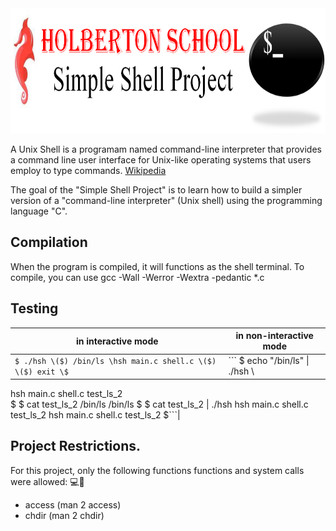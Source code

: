 <img src="Simple_Shell_Project.png" width="100%" height="200">

A Unix Shell is a programam named command-line interpreter that provides a command line user interface for Unix-like operating systems that users employ to type commands. <a href="https://en.wikipedia.org/wiki/Unix_shell">Wikipedia</a>


The goal of the "Simple Shell Project" is to learn how to build a simpler version of a "command-line interpreter" (Unix shell) using the programming language "C".
## Compilation
When the program is compiled, it will functions as the shell terminal. To compile, you can use gcc -Wall -Werror -Wextra -pedantic *.c

## Testing
|in interactive mode| in non-interactive mode|
|-------------------|------------------------|
|``` $ ./hsh \($) /bin/ls \hsh main.c shell.c \($) \($) exit \$ ```| ``` $ echo "/bin/ls" \| ./hsh \
hsh main.c shell.c test_ls_2\
$
$ cat test_ls_2
/bin/ls
/bin/ls
$
$ cat test_ls_2 | ./hsh
hsh main.c shell.c test_ls_2
hsh main.c shell.c test_ls_2
$```|

## Project Restrictions.

For this project, only the following functions functions and system calls were allowed:
:computer::closed_lock_with_key:
- access (man 2 access)
- chdir (man 2 chdir)